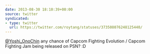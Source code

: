 ```yaml
---
date: 2013-08-30 18:10:39+00:00
source: twitter
syndicated:
- type: twitter
  url: https://twitter.com/roytang/statuses/373508076248125440/
---
```


[@Yoshi_OnoChin](https://twitter.com/Yoshi_OnoChin/) any chance of Capcom Fighting Evolution / Capcom Fighting Jam being released on PSN? :D